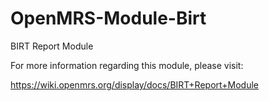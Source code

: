 OpenMRS-Module-Birt
===================

BIRT Report Module

For more information regarding this module, please visit:
 
https://wiki.openmrs.org/display/docs/BIRT+Report+Module

